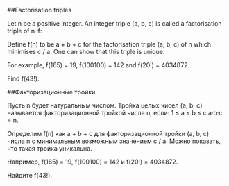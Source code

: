 ##Factorisation triples


Let n be a positive integer. An integer triple (a, b, c) is called a factorisation triple of n if:

Define f(n) to be a + b + c for the factorisation triple (a, b, c) of n which minimises c / a. One can show that this triple is unique.


For example, f(165) = 19, f(100100) = 142 and f(20!) = 4034872.


Find f(43!).

##Факторизационные тройки


Пусть n будет натуральным числом. Тройка целых чисел (a, b, c) называется факторизационной тройкой числа n, если:
 1 ≤ a ≤ b ≤ c
 a·b·c = n.



Определим f(n) как a + b + c для факторизационной тройки (a, b, c) числа n с минимальным возможным значением c / a. Можно показать, что такая тройка уникальна.


Например, f(165) = 19, f(100100) = 142 и f(20!) = 4034872.


Найдите f(43!).

